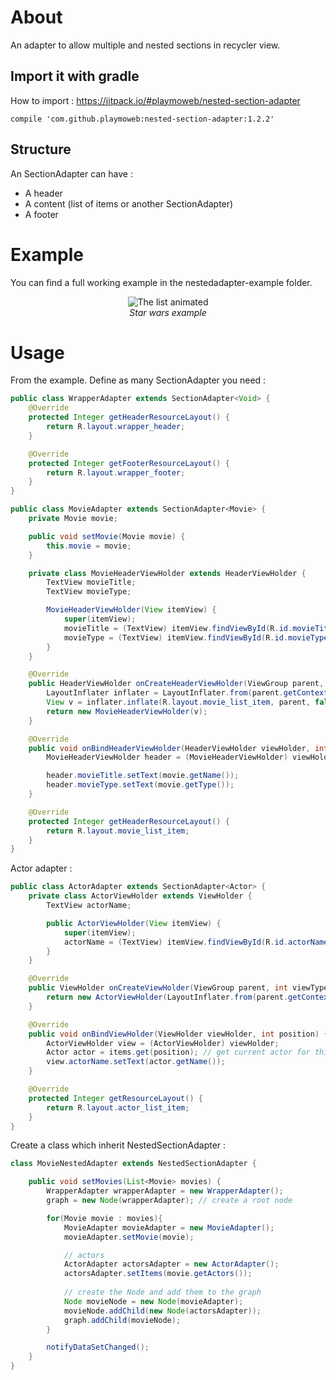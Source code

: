 # About

An adapter to allow multiple and nested sections in recycler view.

## Import it with gradle

How to import : https://jitpack.io/#playmoweb/nested-section-adapter

```
compile 'com.github.playmoweb:nested-section-adapter:1.2.2'
```

## Structure

An SectionAdapter can have :
- A header
- A content (list of items or another SectionAdapter)
- A footer

# Example

You can find a full working example in the nestedadapter-example folder.

<div align="center">
  <img src="web/preview-example.gif" alt="The list animated" />
  <br />
  <em>Star wars example</em>
</div>

# Usage

From the example. Define as many SectionAdapter you need :

```java
public class WrapperAdapter extends SectionAdapter<Void> {
    @Override
    protected Integer getHeaderResourceLayout() {
        return R.layout.wrapper_header;
    }

    @Override
    protected Integer getFooterResourceLayout() {
        return R.layout.wrapper_footer;
    }
}
```

```java
public class MovieAdapter extends SectionAdapter<Movie> {
    private Movie movie;

    public void setMovie(Movie movie) {
        this.movie = movie;
    }

    private class MovieHeaderViewHolder extends HeaderViewHolder {
        TextView movieTitle;
        TextView movieType;

        MovieHeaderViewHolder(View itemView) {
            super(itemView);
            movieTitle = (TextView) itemView.findViewById(R.id.movieTitle);
            movieType = (TextView) itemView.findViewById(R.id.movieType);
        }
    }

    @Override
    public HeaderViewHolder onCreateHeaderViewHolder(ViewGroup parent, int viewType) {
        LayoutInflater inflater = LayoutInflater.from(parent.getContext());
        View v = inflater.inflate(R.layout.movie_list_item, parent, false);
        return new MovieHeaderViewHolder(v);
    }

    @Override
    public void onBindHeaderViewHolder(HeaderViewHolder viewHolder, int position) {
        MovieHeaderViewHolder header = (MovieHeaderViewHolder) viewHolder;

        header.movieTitle.setText(movie.getName());
        header.movieType.setText(movie.getType());
    }

    @Override
    protected Integer getHeaderResourceLayout() {
        return R.layout.movie_list_item;
    }
}
```


Actor adapter : 

```java
public class ActorAdapter extends SectionAdapter<Actor> {
    private class ActorViewHolder extends ViewHolder {
        TextView actorName;

        public ActorViewHolder(View itemView) {
            super(itemView);
            actorName = (TextView) itemView.findViewById(R.id.actorName);
        }
    }

    @Override
    public ViewHolder onCreateViewHolder(ViewGroup parent, int viewType) {
        return new ActorViewHolder(LayoutInflater.from(parent.getContext()).inflate(R.layout.actor_list_item, parent, false));
    }

    @Override
    public void onBindViewHolder(ViewHolder viewHolder, int position) {
        ActorViewHolder view = (ActorViewHolder) viewHolder;
        Actor actor = items.get(position); // get current actor for this position
        view.actorName.setText(actor.getName());
    }

    @Override
    protected Integer getResourceLayout() {
        return R.layout.actor_list_item;
    }
}
```


Create a class which inherit NestedSectionAdapter :

```java
class MovieNestedAdapter extends NestedSectionAdapter {

    public void setMovies(List<Movie> movies) {
        WrapperAdapter wrapperAdapter = new WrapperAdapter();
        graph = new Node(wrapperAdapter); // create a root node

        for(Movie movie : movies){
            MovieAdapter movieAdapter = new MovieAdapter();
            movieAdapter.setMovie(movie);

            // actors
            ActorAdapter actorsAdapter = new ActorAdapter();
            actorsAdapter.setItems(movie.getActors());
            
            // create the Node and add them to the graph
            Node movieNode = new Node(movieAdapter);
            movieNode.addChild(new Node(actorsAdapter));
            graph.addChild(movieNode);
        }

        notifyDataSetChanged();
    }
}

```
